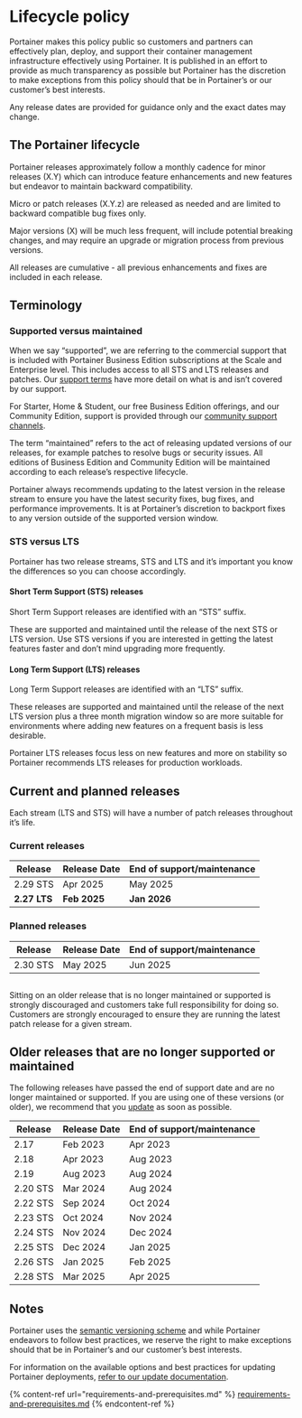 # Lifecycle policy

Portainer makes this policy public so customers and partners can effectively plan, deploy, and support their container management infrastructure effectively using Portainer. It is published in an effort to provide as much transparency as possible but Portainer has the discretion to make exceptions from this policy should that be in Portainer’s or our customer’s best interests.

Any release dates are provided for guidance only and the exact dates may change.

## The Portainer lifecycle

Portainer releases approximately follow a monthly cadence for minor releases (X.Y) which can introduce feature enhancements and new features but endeavor to maintain backward compatibility.

Micro or patch releases (X.Y.z) are released as needed and are limited to backward compatible bug fixes only.

Major versions (X) will be much less frequent, will include potential breaking changes, and may require an upgrade or migration process from previous versions.

All releases are cumulative - all previous enhancements and fixes are included in each release.

## Terminology

### Supported versus maintained

When we say “supported”, we are referring to the commercial support that is included with Portainer Business Edition subscriptions at the Scale and Enterprise level. This includes access to all STS and LTS releases and patches. Our [support terms](https://www.portainer.io/support-terms) have more detail on what is and isn’t covered by our support.

For Starter, Home & Student, our free Business Edition offerings, and our Community Edition, support is provided through our [community support channels](https://www.portainer.io/get-support-for-portainer).

The term “maintained” refers to the act of releasing updated versions of our releases, for example patches to resolve bugs or security issues. All editions of Business Edition and Community Edition will be maintained according to each release’s respective lifecycle.

Portainer always recommends updating to the latest version in the release stream to ensure you have the latest security fixes, bug fixes, and performance improvements. It is at Portainer’s discretion to backport fixes to any version outside of the supported version window.

### STS versus LTS

Portainer has two release streams, STS and LTS and it’s important you know the differences so you can choose accordingly.

#### **Short Term Support (STS) releases**

Short Term Support releases are identified with an “STS” suffix.

These are supported and maintained until the release of the next STS or LTS version. Use STS versions if you are interested in getting the latest features faster and don’t mind upgrading more frequently.

#### **Long Term Support (LTS) releases**

Long Term Support releases are identified with an “LTS” suffix.

These releases are supported and maintained until the release of the next LTS version plus a three month migration window so are more suitable for environments where adding new features on a frequent basis is less desirable.


Portainer LTS releases focus less on new features and more on stability so Portainer recommends LTS releases for production workloads.


## Current and planned releases

Each stream (LTS and STS) will have a number of patch releases throughout it’s life.

### Current releases

| Release      | Release Date | End of support/maintenance |
| ------------ | ------------ | -------------------------- |
| 2.29 STS     | Apr 2025     | May 2025                   |
| **2.27 LTS** | **Feb 2025** | **Jan 2026**               |

### Planned releases

| Release  | Release Date | End of support/maintenance |
| -------- | ------------ | -------------------------- |
| 2.30 STS | May 2025     | Jun 2025                   |

<figure><img src="../.gitbook/assets/portainer-lifecycle-releases.png" alt=""><figcaption></figcaption></figure>

Sitting on an older release that is no longer maintained or supported is strongly discouraged and customers take full responsibility for doing so. Customers are strongly encouraged to ensure they are running the latest patch release for a given stream.

## Older releases that are no longer supported or maintained

The following releases have passed the end of support date and are no longer maintained or supported. If you are using one of these versions (or older), we recommend that you [update](upgrade/) as soon as possible.

| Release  | Release Date | End of support/maintenance |
| -------- | ------------ | -------------------------- |
| 2.17     | Feb 2023     | Apr 2023                   |
| 2.18     | Apr 2023     | Aug 2023                   |
| 2.19     | Aug 2023     | Aug 2024                   |
| 2.20 STS | Mar 2024     | Aug 2024                   |
| 2.22 STS | Sep 2024     | Oct 2024                   |
| 2.23 STS | Oct 2024     | Nov 2024                   |
| 2.24 STS | Nov 2024     | Dec 2024                   |
| 2.25 STS | Dec 2024     | Jan 2025                   |
| 2.26 STS | Jan 2025     | Feb 2025                   |
| 2.28 STS | Mar 2025     | Apr 2025                   |

## Notes

Portainer uses the [semantic versioning scheme](https://semver.org/) and while Portainer endeavors to follow best practices, we reserve the right to make exceptions should that be in Portainer’s and our customer’s best interests.

For information on the available options and best practices for updating Portainer deployments, [refer to our update documentation](upgrade/).

{% content-ref url="requirements-and-prerequisites.md" %}
[requirements-and-prerequisites.md](requirements-and-prerequisites.md)
{% endcontent-ref %}











